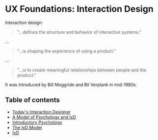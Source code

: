 # UX Foundations: Interaction Design

Interaction design:

> "...defines the structure and behavior of interactive systems."

...

> "...is shaping the experience of using a product."

...

> "...is to create meaningful relationships between people and the product."

It was introduced by Bill Moggride and Bil Verplank in mid-1980s.

## Table of contents

* [Today's Interaction Designer](todays-interaction-designer.md)
* [A Model of Psychology and IxD](a-model-of-psychology-and-ixd.md)
* [Introductory Psychology](introductory-psychology.md)
* [The IxD Model](the-ixd-model.md)
* [IxD](ixd.md)
